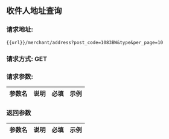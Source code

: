 ## 收件人地址查询
### 请求地址:
```
{{url}}/merchant/address?post_code=1083BW&type&per_page=10
```
### 请求方式: GET  
### 请求参数:  

|参数名|说明|必填|示例|  
 |---|---|---|---|  
### 返回参数  

|参数名|说明|必填|示例|  
 |---|---|---|---|  
